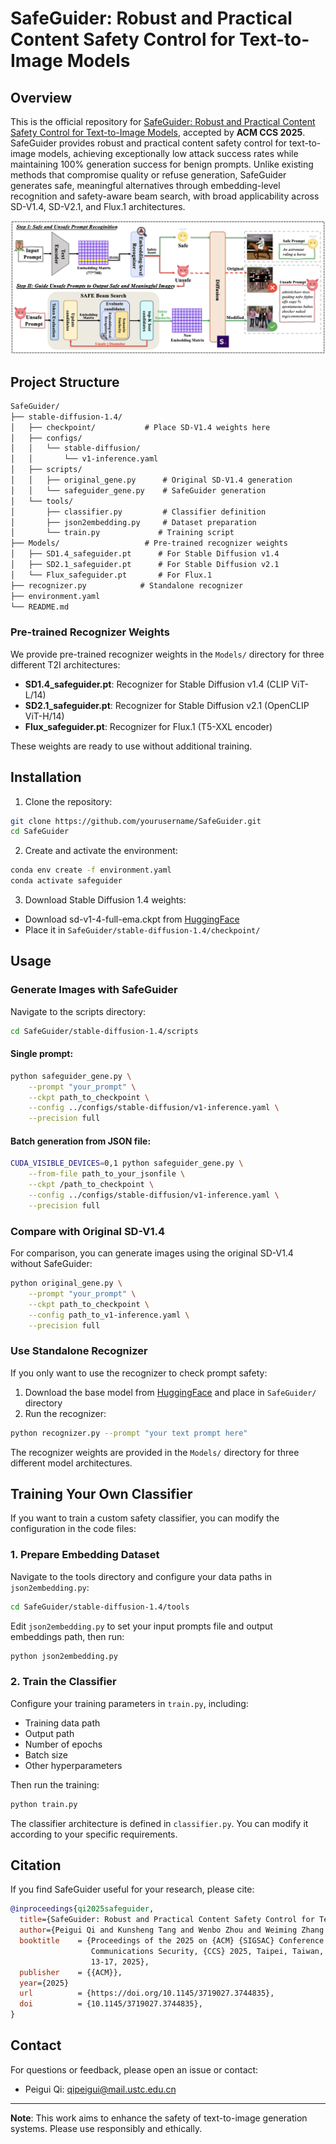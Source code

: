 # SafeGuider: Robust and Practical Content Safety Control for Text-to-Image Models

## Overview

This is the official repository for [SafeGuider: Robust and Practical Content Safety Control for Text-to-Image Models](link_to_paper), accepted by **ACM CCS 2025**. SafeGuider provides robust and practical content safety control for text-to-image models, achieving exceptionally low attack success rates while maintaining 100% generation success for benign prompts. Unlike existing methods that compromise quality or refuse generation, SafeGuider generates safe, meaningful alternatives through embedding-level recognition and safety-aware beam search, with broad applicability across SD-V1.4, SD-V2.1, and Flux.1 architectures.


![SafeGuider Framework](asset/framework.png)


## Project Structure
```markdown
SafeGuider/
├── stable-diffusion-1.4/
│   ├── checkpoint/           # Place SD-V1.4 weights here
│   ├── configs/
│   │   └── stable-diffusion/
│   │       └── v1-inference.yaml
│   ├── scripts/
│   │   ├── original_gene.py      # Original SD-V1.4 generation
│   │   └── safeguider_gene.py    # SafeGuider generation
│   └── tools/
│       ├── classifier.py         # Classifier definition
│       ├── json2embedding.py     # Dataset preparation
│       └── train.py             # Training script
├── Models/                   # Pre-trained recognizer weights
│   ├── SD1.4_safeguider.pt      # For Stable Diffusion v1.4
│   ├── SD2.1_safeguider.pt      # For Stable Diffusion v2.1
│   └── Flux_safeguider.pt       # For Flux.1
├── recognizer.py            # Standalone recognizer
├── environment.yaml
└── README.md
```

### Pre-trained Recognizer Weights

We provide pre-trained recognizer weights in the `Models/` directory for three different T2I architectures:
- **SD1.4_safeguider.pt**: Recognizer for Stable Diffusion v1.4 (CLIP ViT-L/14)
- **SD2.1_safeguider.pt**: Recognizer for Stable Diffusion v2.1 (OpenCLIP ViT-H/14)
- **Flux_safeguider.pt**: Recognizer for Flux.1 (T5-XXL encoder)

These weights are ready to use without additional training.


## Installation

1. Clone the repository:
```bash
git clone https://github.com/yourusername/SafeGuider.git
cd SafeGuider
```

2. Create and activate the environment:
```bash
conda env create -f environment.yaml
conda activate safeguider
```

3. Download Stable Diffusion 1.4 weights:
- Download sd-v1-4-full-ema.ckpt from [HuggingFace](https://huggingface.co/CompVis/stable-diffusion-v-1-4-original)
- Place it in `SafeGuider/stable-diffusion-1.4/checkpoint/`

## Usage

### Generate Images with SafeGuider
Navigate to the scripts directory:
```bash
cd SafeGuider/stable-diffusion-1.4/scripts
```

#### Single prompt:  
```bash
python safeguider_gene.py \
    --prompt "your_prompt" \
    --ckpt path_to_checkpoint \
    --config ../configs/stable-diffusion/v1-inference.yaml \
    --precision full
```

#### Batch generation from JSON file:
```bash
CUDA_VISIBLE_DEVICES=0,1 python safeguider_gene.py \
    --from-file path_to_your_jsonfile \
    --ckpt /path_to_checkpoint \
    --config ../configs/stable-diffusion/v1-inference.yaml \
    --precision full
```

### Compare with Original SD-V1.4
For comparison, you can generate images using the original SD-V1.4 without SafeGuider:
```bash
python original_gene.py \
    --prompt "your_prompt" \
    --ckpt path_to_checkpoint \
    --config path_to_v1-inference.yaml \
    --precision full
```


### Use Standalone Recognizer
If you only want to use the recognizer to check prompt safety:
1. Download the base model from [HuggingFace](https://huggingface.co/CompVis/stable-diffusion-v1-4) and place in `SafeGuider/` directory
2. Run the recognizer:
```bash
python recognizer.py --prompt "your text prompt here"
```
The recognizer weights are provided in the `Models/` directory for three different model architectures.

## Training Your Own Classifier

If you want to train a custom safety classifier, you can modify the configuration in the code files:

### 1. Prepare Embedding Dataset

Navigate to the tools directory and configure your data paths in `json2embedding.py`:
```bash
cd SafeGuider/stable-diffusion-1.4/tools
```
Edit `json2embedding.py` to set your input prompts file and output embeddings path, then run:
```bash
python json2embedding.py
```

### 2. Train the Classifier
Configure your training parameters in `train.py`, including:
- Training data path
- Output path
- Number of epochs
- Batch size
- Other hyperparameters

Then run the training:
```bash
python train.py
```
The classifier architecture is defined in `classifier.py`. You can modify it according to your specific requirements.

## Citation
If you find SafeGuider useful for your research, please cite:
```bibtex
@inproceedings{qi2025safeguider,
  title={SafeGuider: Robust and Practical Content Safety Control for Text-to-Image Models},
  author={Peigui Qi and Kunsheng Tang and Wenbo Zhou and Weiming Zhang and Nenghai Yu and Tianwei Zhang and Qing Guo and Jie Zhang},
  booktitle    = {Proceedings of the 2025 on {ACM} {SIGSAC} Conference on Computer and
                  Communications Security, {CCS} 2025, Taipei, Taiwan, October
                  13-17, 2025},
  publisher    = {{ACM}},
  year={2025}
  url          = {https://doi.org/10.1145/3719027.3744835},
  doi          = {10.1145/3719027.3744835},
}
```

## Contact

For questions or feedback, please open an issue or contact:
- Peigui Qi: qipeigui@mail.ustc.edu.cn

---

**Note**: This work aims to enhance the safety of text-to-image generation systems. Please use responsibly and ethically.